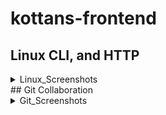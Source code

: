 # kottans-frontend
## Linux CLI, and HTTP
<details>
    <summary>Linux_Screenshots</summary>
![linux-1](task_linux_cli/linux-1.png)
![linux-2](task_linux_cli/linux-2.png)
![linux-3](task_linux_cli/linux-3.png)
![linux-4](task_linux_cli/linux-4.png)
</details>
## Git Collaboration
<details>
    <summary>Git_Screenshots</summary>
![linux-1](task_git_collaboration/git-1.png)
![linux-2](task_git_collaboration/git-2.png)
</details>